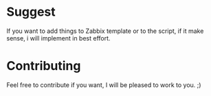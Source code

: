 # Suggest
If you want to add things to Zabbix template or to the script, if it make sense, i will implement in best effort.

# Contributing

Feel free to contribute if you want, I will be pleased to work to you. ;)
